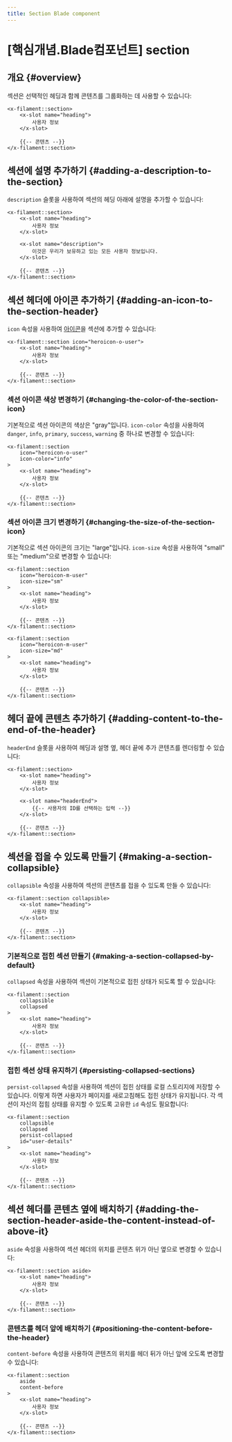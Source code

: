 ```yaml
---
title: Section Blade component
---
```

# [핵심개념.Blade컴포넌트] section
## 개요 {#overview}

섹션은 선택적인 헤딩과 함께 콘텐츠를 그룹화하는 데 사용할 수 있습니다:

```blade
<x-filament::section>
    <x-slot name="heading">
        사용자 정보
    </x-slot>

    {{-- 콘텐츠 --}}
</x-filament::section>
```

## 섹션에 설명 추가하기 {#adding-a-description-to-the-section}

`description` 슬롯을 사용하여 섹션의 헤딩 아래에 설명을 추가할 수 있습니다:

```blade
<x-filament::section>
    <x-slot name="heading">
        사용자 정보
    </x-slot>

    <x-slot name="description">
        이것은 우리가 보유하고 있는 모든 사용자 정보입니다.
    </x-slot>

    {{-- 콘텐츠 --}}
</x-filament::section>
```

## 섹션 헤더에 아이콘 추가하기 {#adding-an-icon-to-the-section-header}

`icon` 속성을 사용하여 [아이콘](https://blade-ui-kit.com/blade-icons?set=1#search)을 섹션에 추가할 수 있습니다:

```blade
<x-filament::section icon="heroicon-o-user">
    <x-slot name="heading">
        사용자 정보
    </x-slot>

    {{-- 콘텐츠 --}}
</x-filament::section>
```

### 섹션 아이콘 색상 변경하기 {#changing-the-color-of-the-section-icon}

기본적으로 섹션 아이콘의 색상은 "gray"입니다. `icon-color` 속성을 사용하여 `danger`, `info`, `primary`, `success`, `warning` 중 하나로 변경할 수 있습니다:

```blade
<x-filament::section
    icon="heroicon-o-user"
    icon-color="info"
>
    <x-slot name="heading">
        사용자 정보
    </x-slot>

    {{-- 콘텐츠 --}}
</x-filament::section>
```

### 섹션 아이콘 크기 변경하기 {#changing-the-size-of-the-section-icon}

기본적으로 섹션 아이콘의 크기는 "large"입니다. `icon-size` 속성을 사용하여 "small" 또는 "medium"으로 변경할 수 있습니다:

```blade
<x-filament::section
    icon="heroicon-m-user"
    icon-size="sm"
>
    <x-slot name="heading">
        사용자 정보
    </x-slot>

    {{-- 콘텐츠 --}}
</x-filament::section>

<x-filament::section
    icon="heroicon-m-user"
    icon-size="md"
>
    <x-slot name="heading">
        사용자 정보
    </x-slot>

    {{-- 콘텐츠 --}}
</x-filament::section>
```

## 헤더 끝에 콘텐츠 추가하기 {#adding-content-to-the-end-of-the-header}

`headerEnd` 슬롯을 사용하여 헤딩과 설명 옆, 헤더 끝에 추가 콘텐츠를 렌더링할 수 있습니다:

```blade
<x-filament::section>
    <x-slot name="heading">
        사용자 정보
    </x-slot>

    <x-slot name="headerEnd">
        {{-- 사용자의 ID를 선택하는 입력 --}}
    </x-slot>

    {{-- 콘텐츠 --}}
</x-filament::section>
```

## 섹션을 접을 수 있도록 만들기 {#making-a-section-collapsible}

`collapsible` 속성을 사용하여 섹션의 콘텐츠를 접을 수 있도록 만들 수 있습니다:

```blade
<x-filament::section collapsible>
    <x-slot name="heading">
        사용자 정보
    </x-slot>

    {{-- 콘텐츠 --}}
</x-filament::section>
```

### 기본적으로 접힌 섹션 만들기 {#making-a-section-collapsed-by-default}

`collapsed` 속성을 사용하여 섹션이 기본적으로 접힌 상태가 되도록 할 수 있습니다:

```blade
<x-filament::section
    collapsible
    collapsed
>
    <x-slot name="heading">
        사용자 정보
    </x-slot>

    {{-- 콘텐츠 --}}
</x-filament::section>
```

### 접힌 섹션 상태 유지하기 {#persisting-collapsed-sections}

`persist-collapsed` 속성을 사용하여 섹션이 접힌 상태를 로컬 스토리지에 저장할 수 있습니다. 이렇게 하면 사용자가 페이지를 새로고침해도 접힌 상태가 유지됩니다. 각 섹션이 자신의 접힘 상태를 유지할 수 있도록 고유한 `id` 속성도 필요합니다:

```blade
<x-filament::section
    collapsible
    collapsed
    persist-collapsed
    id="user-details"
>
    <x-slot name="heading">
        사용자 정보
    </x-slot>

    {{-- 콘텐츠 --}}
</x-filament::section>
```

## 섹션 헤더를 콘텐츠 옆에 배치하기 {#adding-the-section-header-aside-the-content-instead-of-above-it}

`aside` 속성을 사용하여 섹션 헤더의 위치를 콘텐츠 위가 아닌 옆으로 변경할 수 있습니다:

```blade
<x-filament::section aside>
    <x-slot name="heading">
        사용자 정보
    </x-slot>

    {{-- 콘텐츠 --}}
</x-filament::section>
```

### 콘텐츠를 헤더 앞에 배치하기 {#positioning-the-content-before-the-header}

`content-before` 속성을 사용하여 콘텐츠의 위치를 헤더 뒤가 아닌 앞에 오도록 변경할 수 있습니다:

```blade
<x-filament::section
    aside
    content-before
>
    <x-slot name="heading">
        사용자 정보
    </x-slot>

    {{-- 콘텐츠 --}}
</x-filament::section>
```
